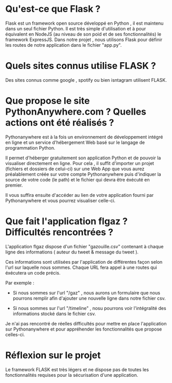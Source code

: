 # Qu'est-ce que Flask ? 

Flask est un framework open source développé en Python , il est maintenu dans un seul fichier Python.
Il est très simple d'utilisation et à pour équivalent en NodeJS (au niveau de son poid et de ses fonctionnalités) le framework ExpressJS.
Dans notre projet , nous utilisons Flask pour définir les routes de notre application dans le fichier "app.py".

# Quels sites connus utilise FLASK ? 

Des sites connus comme google , spotify ou bien isntagram utilisent FLASK.

# Que propose le site PythonAnywhere.com ? Quelles actions ont été réalisés ?

Pythonanywhere est à la fois un environnement de développement intégré en ligne et un service d'hébergement Web basé sur le langage de programmation Python.

Il permet d'héberger gratuitement son application Python et de pouvoir la visualiser directement en ligne. Pour cela , il suffit d'importer un projet (fichiers et dossiers de celui-ci) sur une Web App que vous aurez préalablement créée sur votre compte Pythonanywhere puis d'indiquer la source de votre code (le path) et le fichier qui devra être éxécuté en premier. 

Il vous suffira ensuite d'accéder au lien de votre application fourni par Pythonanywhere et vous pourrez visualiser celle-ci.

# Que fait l'application flgaz ? Difficultés rencontrées ?

L'application flgaz dispose d'un fichier "gazouille.csv" contenant à chaque ligne des informations ( auteur du tweet & message du tweet ).

Ces informations sont utilisées par l'application de différentes façon selon l'url sur laquelle nous sommes. Chaque URL fera appel à une routes qui éxécutera un code précis. 

Par exemple :

- Si nous sommes sur l'url "/gaz" , nous aurons un formulaire que nous pourrons remplir afin d'ajouter une nouvelle ligne dans notre fichier csv.

- Si nous sommes sur l'url "/timeline" , nosu pourrons voir l'intégralité des informations stocké dans le fichier csv. 


Je n'ai pas rencontré de réelles difficultés pour mettre en place l'application sur Pythonanywhere et pour appréhender les fonctionnalités que propose celles-ci.


# Réflexion sur le projet 

Le framework FLASK est très légers et ne dispose pas de toutes les fonctionnalités requises pour la sécurisation d'une application.
